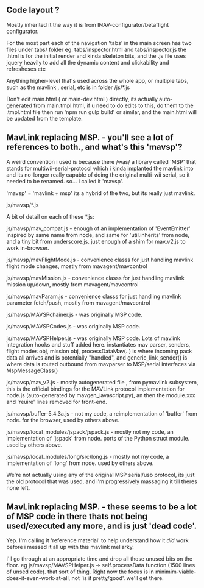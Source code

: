 ## Code layout ?

Mostly inherited it the way it is from INAV-configurator/betaflight configurator.

For the most part each of the navigation 'tabs' in the main screen has two files under tabs/ folder    eg: tabs/inspector.html and tabs/inspector.js
the .html is for the initial render and kinda skeleton bits, and the .js file uses jquery heavily to add all the dynamic content and clickability and refresheses etc

Anything higher-level that's used across the whole app, or multiple tabs, such as the mavlink , serial, etc  is in folder /js/*.js

Don't edit main.html ( or main-dev.html ) directly, its actually auto-generated from main.tmpl.html, if u need to do edits to this, do them to the .tmpl.html file then run 'npm run gulp build' or similar, and the main.html will be updated from the template.


## MavLink replacing MSP. - you'll see a lot of references to both., and what's this 'mavsp'?

A weird convention i used is because there /was/ a library called 'MSP' that stands for multiwii-serial-protocol  which i kinda implanted the mavlink into and its no-longer really capable of doing the original multi-wii serial, so it needed to be renamed.  so...  i called it 'mavsp'.

'mavsp' = 'mavlink + msp'   its a hybrid of the two, but its really just mavlink.

js/mavsp/*.js

A bit of detail on each of these *.js:

js/mavsp/mav_compat.js    - enough of an implementation of 'EventEmitter' inspired by same name from node, and same for 'util.inherits' from node, and a tiny bit from underscore.js.     just enough of a shim for mav_v2.js to work in-browser. 

js/mavsp/mavFlightMode.js - convenience classs for just handling mavlink flight mode changes, mostly from mavagent/mavcontrol 

js/mavsp/mavMission.js    - convenience classs for just handling mavlink mission up/down, mostly from mavagent/mavcontrol

js/mavsp/mavParam.js      - convenience classs for just handling mavlink parameter fetch/push, mostly from mavagent/mavcontrol

js/mavsp/MAVSPchainer.js - was originally MSP code.

js/mavsp/MAVSPCodes.js   - was originally MSP code.

js/mavsp/MAVSPHelper.js  - was originally MSP code.   Lots of mavlink integration hooks and stuff added here.  instantiates mav parser, senders, flight modes obj, mission obj,   processDataMav(..) is where incoming pack data all arrives and is potentially "handled",   and generic_link_sender() is where data is routed outbound from mavparser to MSP/serial  interfaces via MspMessageClass()

js/mavsp/mav_v2.js - mostly autogenerated file , from pymavlink subsystem, this is the official bindings for the MAVLink protocol implementation for node.js (auto-generated by mavgen_javascript.py), an then the module.xxx and 'reuire' lines removed for front-end.

js/mavsp/buffer-5.4.3a.js                - not my code, a reimplementation of 'buffer' from node. for the browser, used by others above.

js/mavsp/local_modules/jspack/jspack.js  - mostly not my code, an implementation of 'jspack' from node.  ports of the Python struct module. used by others above.

js/mavsp/local_modules/long/src/long.js  - mostly not my code, a implementation of 'long' from node.  used by others above.


We're not actually using any of the original MSP serial/usb protocol, its just the old protocol that was used, and i'm progressively massaging it till theres none left.


## MavLink replacing MSP. - these seems to be a lot of MSP code in there thats not being used/executed any more, and is just 'dead code'. 

Yep.   I'm calling it 'reference material' to help understand how it *did* work before i messed it all up with this mavlink mellarky. 

 I'll go through at an appropriate time and drop all those unused bits on the floor.   eg js/mavsp/MAVSPHelper.js -> self.processData function (1500 lines of unsed code).  that sort of thing.  Right now the focus is in minimim-viable-does-it-even-work-at-all, not 'is it pretty/good'.   we'll get there.